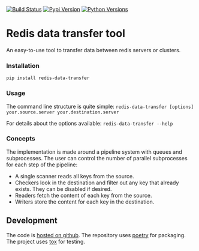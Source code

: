 [![Build Status](https://travis-ci.org/EDITD/redis_data_transfer.svg?branch=master)](https://travis-ci.org/EDITD/redis_data_transfer)
[![Pypi Version](https://img.shields.io/pypi/v/redis_data_transfer.svg)](https://pypi.org/project/redis_data_transfer/)
[![Python Versions](https://img.shields.io/pypi/pyversions/redis_data_transfer.svg)](https://pypi.org/project/redis_data_transfer/)

# Redis data transfer tool

An easy-to-use tool to transfer data between redis servers or clusters.

### Installation
```pip install redis-data-transfer```

### Usage

The command line structure is quite simple:
```redis-data-transfer [options] your.source.server your.destination.server```

For details about the options available:
```redis-data-transfer --help```

### Concepts

The implementation is made around a pipeline system with queues and subprocesses. The user can
control the number of parallel subprocesses for each step of the pipeline:
* A single scanner reads all keys from the source.
* Checkers look in the destination and filter out any key that already exists. They can be disabled
  if desired.
* Readers fetch the content of each key from the source.
* Writers store the content for each key in the destination.


## Development

The code is [hosted on github](https://github.com/EDITD/redis_data_transfer).
The repository uses [poetry](https://python-poetry.org/) for packaging.
The project uses [tox](https://tox.wiki/en/latest/) for testing.
